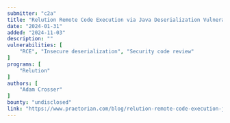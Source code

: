 ```yaml
---
submitter: "c2a"
title: "Relution Remote Code Execution via Java Deserialization Vulnerability"
date: "2024-01-31"
added: "2024-11-03"
description: ""
vulnerabilities: [
    "RCE", "Insecure deserialization", "Security code review"
]
programs: [
    "Relution"
]
authors: [
    "Adam Crosser"
]
bounty: "undisclosed"
link: "https://www.praetorian.com/blog/relution-remote-code-execution-java-deserialization-vulnerability/"
---
```




